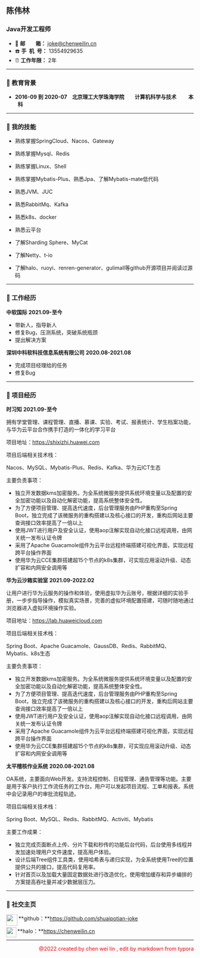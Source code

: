 
## 陈伟林

### Java开发工程师

+ :e-mail: **邮&ensp;&ensp;&ensp;&ensp;箱：** <font color="#4ea1db">joke@chenweilin.cn</font>
+ :phone: **手&ensp;机&ensp;号：** 13554929635
+ :alarm_clock: **工作年限：** 2年

----

### :file_folder: 教育背景

+ **<span align=left>2016-09 到 2020-07</span>**&emsp;**北京理工大学珠海学院**&emsp;&emsp;**计算机科学与技术**&emsp; &emsp;**本 &ensp;科**

---

### :file_folder: 我的技能

+ 熟练掌握SpringCloud、Nacos、Gateway

+ 熟练掌握Mysql、Redis
+ 熟练掌握Linux、Shell
+ 熟练掌握Mybatis-Plus、熟悉Jpa、了解Mybatis-mate低代码
+ 熟悉JVM、JUC
+ 熟悉RabbitMq、Kafka
+ 熟悉k8s、docker
+ 熟悉云平台
+ 了解Sharding Sphere、MyCat
+ 了解Netty、t-io
+ 了解halo、ruoyi、renren-generator、gulimall等github开源项目并阅读过源码

---

### :file_folder: 工作经历

**中软国际**                                                                                                      **2021.09-至今**

- 带新人，指导新人
- 修复Bug，压测系统，突破系统瓶颈
- 提出解决方案

**深圳中科软科技信息系统有限公司**                                                           **2020.08-2021.08**

- 完成项目经理给的任务
- 修复Bug

----

### :file_folder: 项目经历

**时习知**                                                                                                             **2021.09-至今**

拥有学堂管理、课程管理、直播、慕课、实验、考试、报表统计、学生档案功能，与华为云平台合作携手打造的一体化的学习平台

项目地址：https://shixizhi.huawei.com

项目后端相关技术栈：

Nacos、MySQL、Mybatis-Plus、Redis、Kafka、华为云ICT生态

主要负责事项：

- 独立开发数据kms加密服务。为全系统微服务提供系统环境变量以及配置的安全加密功能以及自动化解密功能，提高系统整体安全性。
- 为了方便项目管理、提高迭代速度，后台管理服务由PHP重构至Spring Boot，独立完成了该微服务的重构搭建以及核心接口的开发，重构后网站主要查询接口效率提高了一倍以上
- 使用JWT进行用户及安全认证，使用aop注解实现自动化接口远程调用，由网关统一发布认证令牌
- 采用了Apache Guacamole组件为云平台远程终端搭建可视化界面，实现远程跨平台操作界面
- 使用华为云CCE集群搭建超15个节点的k8s集群，可实现应用滚动升级、动态扩容和内网安全调用等

**华为云沙箱实验室**                                                                                           **2021.09-2022.02**

让用户进行华为云服务的操作和体验，使用虚拟华为云账号，根据详细的实验手册，一步步指导操作，模拟真实场景，完善的虚拟环境配置搭建，可随时随地通过浏览器进入虚拟环境操作实验。

项目地址：https://lab.huaweicloud.com

项目后端相关技术栈：

Spring Boot、Apache Guacamole、GaussDB、Redis、RabbitMQ、Mybatis、k8s生态

主要负责事项：

- 独立开发数据kms加密服务。为全系统微服务提供系统环境变量以及配置的安全加密功能以及自动化解密功能，提高系统整体安全性。
- 为了方便项目管理、提高迭代速度，后台管理服务由PHP重构至Spring Boot，独立完成了该微服务的重构搭建以及核心接口的开发，重构后网站主要查询接口效率提高了一倍以上
- 使用JWT进行用户及安全认证，使用aop注解实现自动化接口远程调用，由网关统一发布认证令牌
- 采用了Apache Guacamole组件为云平台远程终端搭建可视化界面，实现远程跨平台操作界面
- 使用华为云CCE集群搭建超15个节点的k8s集群，可实现应用滚动升级、动态扩容和内网安全调用等

**太平稽核作业系统**                                                                                            **2020.08-2021.08**

OA系统，主要面向Web开发。支持流程控制、日程管理、通告管理等功能。主要是用于客户执行工作流任务的工作台。用户可以发起项目流程、工单和报表。系统中会记录用户的审批流程轨迹。

项目后端相关技术栈：

Spring Boot、MySQL、Redis、RabbitMQ、Activiti、Mybatis

主要工作成果：

- 独立完成页面断点上传、分片下载和秒传的功能后台代码，后台使用多线程并发加速处理用户文件速度，提高用户体验。
- 设计后端Tree组件工具类，使用哈希表与递归实现，为全系统使用Tree的位置提供公共的接口，提高代码复用率。
- 针对首页以及加载大量固定数据处进行改造优化，使用增加缓存和异步编排的方案提高吞吐量并减少数据层压力。


----

### :file_folder: 社交主页

<img src="https://img-blog.csdnimg.cn/4e998997c23846f997560287de604f67.png" width="30" align='left'/>  **github：**https://github.com/shuaipotian-joke

<img src="https://halo.run/themes/run.halo.official2/assets/favicons/favicon-32x32.png" width=27 align="left"/>  **halo：**https://chenweilin.cn


----

<p align=right style="color: red">@2022 created by chen wei lin , edit by markdown from typora</p>